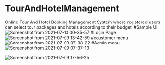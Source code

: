 # TourAndHotelManagement
Online Tour And Hotel Booking Management System where registered users can select tour packages and hotels according to their budget.
#Sample UI
![Screenshot from 2021-07-10 00-35-57](https://user-images.githubusercontent.com/75804628/227827164-80935047-46ee-4f88-83bc-af40cfa24e35.png)
#Login Page
![Screenshot from 2021-07-09 13-42-59](https://user-images.githubusercontent.com/75804628/227827406-c56f674c-9668-4534-8434-f9f6e62b4fe5.png)
#coustomer menu
![Screenshot from 2021-07-09 07-38-22](https://user-images.githubusercontent.com/75804628/227827518-f8925343-a2fa-4b94-83aa-6e3592161327.png)
#Admin menu
![Screenshot from 2021-07-09 07-37-13](https://user-images.githubusercontent.com/75804628/227827553-3d25e3fb-c81d-4fbe-97ae-3c5dc6b8c049.png)

![Screenshot from 2021-07-09 17-56-25](https://user-images.githubusercontent.com/75804628/227827599-3b7bf1d2-64bb-4a7a-b503-d0458bc6144a.png)
